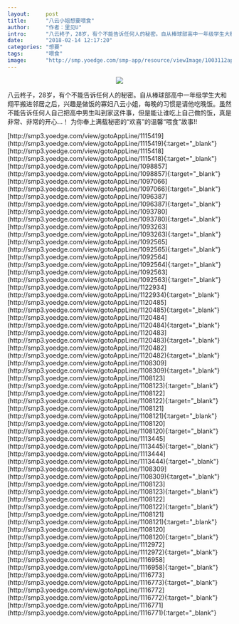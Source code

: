 ```yaml
---
layout:     post
title:      "八云小姐想要喂食"
author:     "作者：里见U"
intro:      "八云柊子，28岁，有个不能告诉任何人的秘密。自从棒球部高中一年级学生大和翔平搬进邻居之后，兴趣是做饭的寡妇八云小姐，每晚的习惯是请他吃晚饭。虽然不能告诉任何人自己把高中男生叫到家这件事，但是能让谁吃上自己做的饭，真是非常、非常的开心…！ 为你奉上满载秘密的“欢喜”的温馨“喂食”故事!!"
date:       "2018-02-14 12:17:20"
categories: "想要"
tags:       "喂食"
image:      "http://smp.yoedge.com/smp-app/resource/viewImage/1003112appline.png"
---
```

<div style="text-align: center">
<p><img src="http://smp.yoedge.com/smp-app/resource/viewImage/1003112appline.png"/></p>
</div>
<p class="post-meta">
<span>八云柊子，28岁，有个不能告诉任何人的秘密。自从棒球部高中一年级学生大和翔平搬进邻居之后，兴趣是做饭的寡妇八云小姐，每晚的习惯是请他吃晚饭。虽然不能告诉任何人自己把高中男生叫到家这件事，但是能让谁吃上自己做的饭，真是非常、非常的开心…！ 为你奉上满载秘密的“欢喜”的温馨“喂食”故事!!</span>
</p>
[http://smp3.yoedge.com/view/gotoAppLine/1115419](http://smp3.yoedge.com/view/gotoAppLine/1115419){:target="_blank"}
[http://smp3.yoedge.com/view/gotoAppLine/1115418](http://smp3.yoedge.com/view/gotoAppLine/1115418){:target="_blank"}
[http://smp3.yoedge.com/view/gotoAppLine/1098857](http://smp3.yoedge.com/view/gotoAppLine/1098857){:target="_blank"}
[http://smp3.yoedge.com/view/gotoAppLine/1097066](http://smp3.yoedge.com/view/gotoAppLine/1097066){:target="_blank"}
[http://smp3.yoedge.com/view/gotoAppLine/1096387](http://smp3.yoedge.com/view/gotoAppLine/1096387){:target="_blank"}
[http://smp3.yoedge.com/view/gotoAppLine/1093780](http://smp3.yoedge.com/view/gotoAppLine/1093780){:target="_blank"}
[http://smp3.yoedge.com/view/gotoAppLine/1093263](http://smp3.yoedge.com/view/gotoAppLine/1093263){:target="_blank"}
[http://smp3.yoedge.com/view/gotoAppLine/1092565](http://smp3.yoedge.com/view/gotoAppLine/1092565){:target="_blank"}
[http://smp3.yoedge.com/view/gotoAppLine/1092564](http://smp3.yoedge.com/view/gotoAppLine/1092564){:target="_blank"}
[http://smp3.yoedge.com/view/gotoAppLine/1092563](http://smp3.yoedge.com/view/gotoAppLine/1092563){:target="_blank"}
[http://smp3.yoedge.com/view/gotoAppLine/1122934](http://smp3.yoedge.com/view/gotoAppLine/1122934){:target="_blank"}
[http://smp3.yoedge.com/view/gotoAppLine/1120485](http://smp3.yoedge.com/view/gotoAppLine/1120485){:target="_blank"}
[http://smp3.yoedge.com/view/gotoAppLine/1120484](http://smp3.yoedge.com/view/gotoAppLine/1120484){:target="_blank"}
[http://smp3.yoedge.com/view/gotoAppLine/1120483](http://smp3.yoedge.com/view/gotoAppLine/1120483){:target="_blank"}
[http://smp3.yoedge.com/view/gotoAppLine/1120482](http://smp3.yoedge.com/view/gotoAppLine/1120482){:target="_blank"}
[http://smp3.yoedge.com/view/gotoAppLine/1108309](http://smp3.yoedge.com/view/gotoAppLine/1108309){:target="_blank"}
[http://smp3.yoedge.com/view/gotoAppLine/1108123](http://smp3.yoedge.com/view/gotoAppLine/1108123){:target="_blank"}
[http://smp3.yoedge.com/view/gotoAppLine/1108122](http://smp3.yoedge.com/view/gotoAppLine/1108122){:target="_blank"}
[http://smp3.yoedge.com/view/gotoAppLine/1108121](http://smp3.yoedge.com/view/gotoAppLine/1108121){:target="_blank"}
[http://smp3.yoedge.com/view/gotoAppLine/1108120](http://smp3.yoedge.com/view/gotoAppLine/1108120){:target="_blank"}
[http://smp3.yoedge.com/view/gotoAppLine/1113445](http://smp3.yoedge.com/view/gotoAppLine/1113445){:target="_blank"}
[http://smp3.yoedge.com/view/gotoAppLine/1113444](http://smp3.yoedge.com/view/gotoAppLine/1113444){:target="_blank"}
[http://smp3.yoedge.com/view/gotoAppLine/1108309](http://smp3.yoedge.com/view/gotoAppLine/1108309){:target="_blank"}
[http://smp3.yoedge.com/view/gotoAppLine/1108123](http://smp3.yoedge.com/view/gotoAppLine/1108123){:target="_blank"}
[http://smp3.yoedge.com/view/gotoAppLine/1108122](http://smp3.yoedge.com/view/gotoAppLine/1108122){:target="_blank"}
[http://smp3.yoedge.com/view/gotoAppLine/1108121](http://smp3.yoedge.com/view/gotoAppLine/1108121){:target="_blank"}
[http://smp3.yoedge.com/view/gotoAppLine/1108120](http://smp3.yoedge.com/view/gotoAppLine/1108120){:target="_blank"}
[http://smp3.yoedge.com/view/gotoAppLine/1112972](http://smp3.yoedge.com/view/gotoAppLine/1112972){:target="_blank"}
[http://smp3.yoedge.com/view/gotoAppLine/1116958](http://smp3.yoedge.com/view/gotoAppLine/1116958){:target="_blank"}
[http://smp3.yoedge.com/view/gotoAppLine/1116773](http://smp3.yoedge.com/view/gotoAppLine/1116773){:target="_blank"}
[http://smp3.yoedge.com/view/gotoAppLine/1116772](http://smp3.yoedge.com/view/gotoAppLine/1116772){:target="_blank"}
[http://smp3.yoedge.com/view/gotoAppLine/1116771](http://smp3.yoedge.com/view/gotoAppLine/1116771){:target="_blank"}


